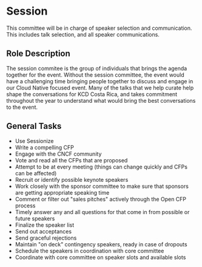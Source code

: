 # Session
This committee will be in charge of speaker selection and communication. This includes talk selection, and all speaker communications.

## Role Description
The session commitee is the group of individuals that brings the agenda together for the event. Without the session committee, the event would have a challenging time bringing people together to discuss and engage in our Cloud Native focused event. Many of the talks that we help curate help shape the conversations for KCD Costa Rica, and takes commitment throughout the year to understand what would bring the best conversations to the event.

## General Tasks
- Use Sessionize
- Write a compelling CFP
- Engage with the CNCF community
- Vote and read all the CFPs that are proposed
- Attempt to be at every meeting (things can change quickly and CFPs can be affected)
- Recruit or identify possible keynote speakers
- Work closely with the sponsor committee to make sure that sponsors are getting appropriate speaking time
- Comment or filter out "sales pitches" actively through the Open CFP process
- Timely answer any and all questions for that come in from possible or future speakers
- Finalize the speaker list
- Send out acceptances
- Send graceful rejections
- Maintain "on deck" contingency speakers, ready in case of dropouts
- Schedule the speakers in coordination with core committee
- Coordinate with core committee on speaker slots and available slots
